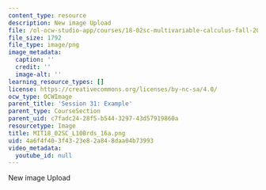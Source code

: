 ```yaml
---
content_type: resource
description: New image Upload
file: /ol-ocw-studio-app/courses/18-02sc-multivariable-calculus-fall-2010/4a6f4f403f4323e82a848daa04b73993_MIT18_02SC_L10Brds_16a.png
file_size: 1792
file_type: image/png
image_metadata:
  caption: ''
  credit: ''
  image-alt: ''
learning_resource_types: []
license: https://creativecommons.org/licenses/by-nc-sa/4.0/
ocw_type: OCWImage
parent_title: 'Session 31: Example'
parent_type: CourseSection
parent_uid: c7fadc24-28f5-b544-3297-43d57919860a
resourcetype: Image
title: MIT18_02SC_L10Brds_16a.png
uid: 4a6f4f40-3f43-23e8-2a84-8daa04b73993
video_metadata:
  youtube_id: null
---
```

New image Upload